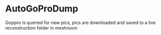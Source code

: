 # AutoGoProDump
Goppro is queried for new pics, pics are downloaded and saved to a live reconstruction folder in meshroom
